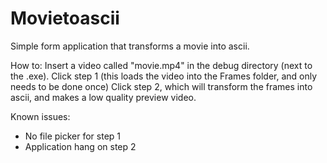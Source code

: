 # Movietoascii
Simple form application that transforms a movie into ascii.

How to: Insert a video called "movie.mp4" in the debug directory (next to the .exe).
Click step 1 (this loads the video into the Frames folder, and only needs to be done once)
Click step 2, which will transform the frames into ascii, and makes a low quality preview video. 

Known issues:
- No file picker for step 1
- Application hang on step 2
